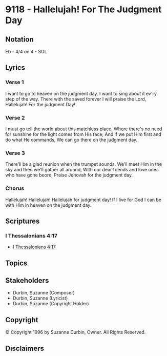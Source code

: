 # 9118 - Hallelujah! For The Judgment Day

## Notation

Eb - 4/4 on 4 - SOL

## Lyrics

### Verse 1

I want to go to heaven on the judgment day. I want to sing about it ev'ry step of the way. There with the saved forever I will praise the Lord, Hallelujah! For the judgment Day!

### Verse 2

I must go tell the world about this matchless place, Where there's no need for sunshine for the light comes from His face; And if we put Him first and do what He commands, We can go there on the judgment day.

### Verse 3

There'll be a glad reunion when the trumpet sounds. We'll meet Him in the sky and then we'll gather all around, With our dear friends and love ones who have gone beore, Praise Jehovah for the judgment day.

### Chorus

Hallelujah! Hallelujah! Hallelujah for judgment day! If I live for God I can be with Him in heaven on the judgment day.


## Scriptures

### I Thessalonians 4:17

- [I Thessalonians 4:17](https://www.biblegateway.com/passage/?search=I%20Thessalonians%204%3A17)


## Topics


## Stakeholders

- Durbin, Suzanne (Composer)
- Durbin, Suzanne (Lyricist)
- Durbin, Suzanne (Copyright Holder)

## Copyright

© Copyright 1996 by Suzanne Durbin, Owner. All Rights Reserved.


## Disclaimers



